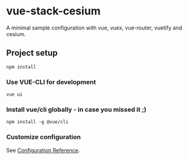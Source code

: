 # vue-stack-cesium
A minimal sample configuration with vue, vuex, vue-router, vuetify and cesium.

## Project setup
```
npm install
```

### Use VUE-CLI for development
```
vue ui
```

### Install vue/cli globally - in case you missed it ;)
```
npm install -g @vue/cli
```

### Customize configuration
See [Configuration Reference](https://cli.vuejs.org/config/).
